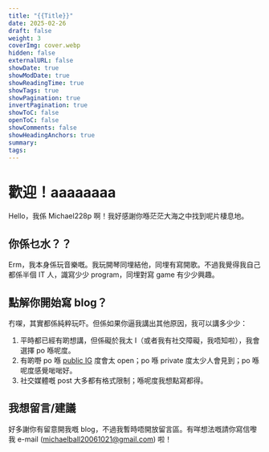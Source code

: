 ```yaml
---
title: "{{Title}}"
date: 2025-02-26
draft: false
weight: 3
coverImg: cover.webp
hidden: false
externalURL: false
showDate: true
showModDate: true
showReadingTime: true
showTags: true
showPagination: true
invertPagination: true
showToC: false
openToC: false
showComments: false
showHeadingAnchors: true
summary: 
tags:
---
```

# 歡迎！aaaaaaaa

Hello，我係 Michael228p 啊！我好感謝你喺茫茫大海之中找到呢片棲息地。

## 你係乜水？？
Erm，我本身係玩音樂嘅。我玩開琴同埋結他，同埋有寫開歌。不過我覺得我自己都係半個 IT 人，識寫少少 program，同埋對寫 game 有少少興趣。

## 點解你開始寫 blog？
冇㗎，其實都係純粹玩吓。但係如果你逼我講出其他原因，我可以講多少少：
1. 平時都已經有啲想講，但係礙於我太 I（或者我有社交障礙，我唔知啦），我會選擇 po 喺呢度。
2. 有啲嘢 po 喺 [public IG](https://www.instagram.com/michael228p) 度會太 open；po 喺 private 度太少人會見到；po 喺呢度感覺啱啱好。
3. 社交媒體嘅 post 大多都有格式限制；喺呢度我想點寫都得。

## 我想留言/建議
好多謝你有留意開我嘅 blog，不過我暫時唔開放留言區。有咩想法嘅請你寫信嚟我 e-mail (michaelball20061021@gmail.com) 啦！
